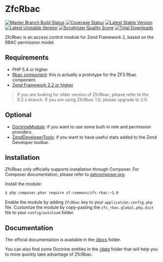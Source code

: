 # ZfcRbac

[![Master Branch Build Status](https://secure.travis-ci.org/ZF-Commons/zfc-rbac.png?branch=master)](http://travis-ci.org/ZF-Commons/zfc-rbac)
[![Coverage Status](https://coveralls.io/repos/ZF-Commons/zfc-rbac/badge.png)](https://coveralls.io/r/ZF-Commons/zfc-rbac)
[![Latest Stable Version](https://poser.pugx.org/zf-commons/zfc-rbac/v/stable.png)](https://packagist.org/packages/zf-commons/zfc-rbac)
[![Latest Unstable Version](https://poser.pugx.org/zf-commons/zfc-rbac/v/unstable.png)](https://packagist.org/packages/zf-commons/zfc-rbac)
[![Scrutinizer Quality Score](https://scrutinizer-ci.com/g/ZF-Commons/zfc-rbac/badges/quality-score.png?s=0bf2b72bb233e93ba766cac36cc6dcb99b33acb5)](https://scrutinizer-ci.com/g/ZF-Commons/zfc-rbac/)
[![Total Downloads](https://poser.pugx.org/zf-commons/zfc-rbac/downloads.png)](https://packagist.org/packages/zf-commons/zfc-rbac)

ZfcRbac is an access control module for Zend Framework 2, based on the RBAC permission model.

## Requirements

- PHP 5.4 or higher
- [Rbac component](https://github.com/zf-fr/rbac): this is actually a prototype for the ZF3 Rbac component.
- [Zend Framework 2.2 or higher](http://www.github.com/zendframework/zf2)

> If you are looking for older version of ZfcRbac, please refer to the 0.2.x branch.
> If you are using ZfcRbac 1.0, please upgrade to 2.0.

## Optional

- [DoctrineModule](https://github.com/doctrine/DoctrineModule): if you want to use some built-in role and permission providers.
- [ZendDeveloperTools](https://github.com/zendframework/ZendDeveloperTools): if you want to have useful stats added to
the Zend Developer toolbar.

## Installation

ZfcRbac only officially supports installation through Composer. For Composer documentation, please refer to
[getcomposer.org](http://getcomposer.org/).

Install the module:

```sh
$ php composer.phar require zf-commons/zfc-rbac:~2.0
```

Enable the module by adding `ZfcRbac` key to your `application.config.php` file. Customize the module by copy-pasting
the `zfc_rbac.global.php.dist` file to your `config/autoload` folder.

## Documentation

The official documentation is available in the [/docs](/docs) folder.

You can also find some Doctrine entities in the [/data](/data) folder that will help you to more quickly take advantage
of ZfcRbac.
